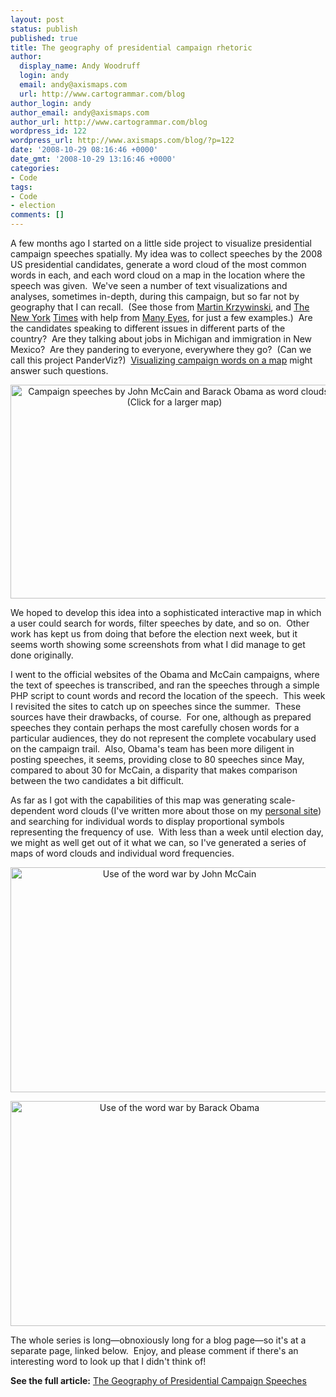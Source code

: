 ```yaml
---
layout: post
status: publish
published: true
title: The geography of presidential campaign rhetoric
author:
  display_name: Andy Woodruff
  login: andy
  email: andy@axismaps.com
  url: http://www.cartogrammar.com/blog
author_login: andy
author_email: andy@axismaps.com
author_url: http://www.cartogrammar.com/blog
wordpress_id: 122
wordpress_url: http://www.axismaps.com/blog/?p=122
date: '2008-10-29 08:16:46 +0000'
date_gmt: '2008-10-29 13:16:46 +0000'
categories:
- Code
tags:
- Code
- election
comments: []
---
```

<p>A few months ago I started on a little side project to visualize presidential campaign speeches spatially. My idea was to collect speeches by the 2008 US presidential candidates, generate a word cloud of the most common words in each, and each word cloud on a map in the location where the speech was given.  We've seen a number of text visualizations and analyses, sometimes in-depth, during this campaign, but so far not by geography that I can recall.  (See those from <a href="http://mkweb.bcgsc.ca/debates/"><span class="right">Martin Krzywinski</span></a>, and <a href="http://www.nytimes.com/interactive/2008/09/04/us/politics/20080905_WORDS_GRAPHIC.html">The</a> <a href="http://vizlab.nytimes.com/visualizations/mccain-stump-speech-america-2">New York</a> <a href="http://vizlab.nytimes.com/visualizations/obama-dnc-acceptance-speech-wordle-2">Times</a> with help from <a href="http://services.alphaworks.ibm.com/manyeyes/home">Many Eyes</a>, for just a few examples.)  Are the candidates speaking to different issues in different parts of the country?  Are they talking about jobs in Michigan and immigration in New Mexico?  Are they pandering to everyone, everywhere they go?  (Can we call this project PanderViz?)  <a href="http://www.axismaps.com/campaignspeeches/">Visualizing campaign words on a map</a> might answer such questions.</p>
<p style="text-align: center; "><a href="http://work.axismaps.com/campaignspeeches/"><img class=" aligncenter" title="Campaign speech word clouds" src="http://work.axismaps.com/campaignspeeches/images/wordcloud_medpreview.jpg" alt="Campaign speeches by John McCain and Barack Obama as word clouds. (Click for a larger map)" width="525" height="342" /></a></p>
<p>We hoped to develop this idea into a sophisticated interactive map in which a user could search for words, filter speeches by date, and so on.  Other work has kept us from doing that before the election next week, but it seems worth showing some screenshots from what I did manage to get done originally.</p>
<p>I went to the official websites of the Obama and McCain campaigns, where the text of speeches is transcribed, and ran the speeches through a simple PHP script to count words and record the location of the speech.  This week I revisited the sites to catch up on speeches since the summer.  These sources have their drawbacks, of course.  For one, although as prepared speeches they contain perhaps the most carefully chosen words for a particular audiences, they do not represent the complete vocabulary used on the campaign trail.  Also, Obama's team has been more diligent in posting speeches, it seems, providing close to 80 speeches since May, compared to about 30 for McCain, a disparity that makes comparison between the two candidates a bit difficult.</p>
<p>As far as I got with the capabilities of this map was generating scale-dependent word clouds (I've written more about those on my <a href="http://www.cartogrammar.com/blog/mapping-tag-clouds/">personal site</a>) and searching for individual words to display proportional symbols representing the frequency of use.  With less than a week until election day, we might as well get out of it what we can, so I've generated a series of maps of word clouds and individual word frequencies.</p>
<p style="text-align: center;"><img class=" aligncenter" title="War by McCain" src="http://work.axismaps.com/campaignspeeches/images/war_mccain.jpg" alt="Use of the word war by John McCain" width="525" height="360" /></p>
<p style="text-align: center;"><img class=" aligncenter" title="War by Obama" src="http://work.axismaps.com/campaignspeeches/images/war_obama.jpg" alt="Use of the word war by Barack Obama" width="525" height="360" /></p>
<p>The whole series is long—obnoxiously long for a blog page—so it's at a separate page, linked below.  Enjoy, and please comment if there's an interesting word to look up that I didn't think of!</p>
<p><strong>See the full article:</strong> <a href="http://work.axismaps.com/campaignspeeches">The Geography of Presidential Campaign Speeches</a></p>
